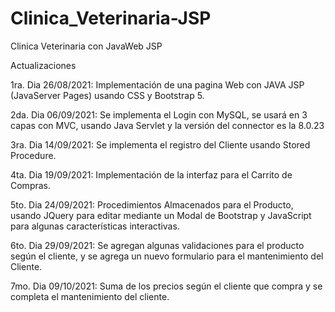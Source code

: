 # Clinica_Veterinaria-JSP
Clinica Veterinaria con JavaWeb JSP

Actualizaciones

1ra. Dia 26/08/2021:
Implementación de una pagina Web con JAVA JSP (JavaServer Pages) usando CSS y Bootstrap 5.

2da. Dia 06/09/2021:
Se implementa el Login con MySQL, se usará en 3 capas con MVC, usando Java Servlet y la versión del connector es la 8.0.23

3ra. Dia 14/09/2021:
Se implementa el registro del Cliente usando Stored Procedure.

4ta. Dia 19/09/2021:
Implementación de la interfaz para el Carrito de Compras.

5to. Dia 24/09/2021:
Procedimientos Almacenados para el Producto, usando JQuery para editar mediante un Modal de Bootstrap y JavaScript para algunas características interactivas.

6to. Dia 29/09/2021:
Se agregan algunas validaciones para el producto según el cliente, y se agrega un nuevo formulario para el mantenimiento del Cliente.

7mo. Dia 09/10/2021:
Suma de los precios según el cliente que compra y se completa el mantenimiento del cliente.
